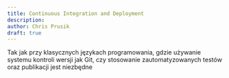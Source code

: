 ```yaml
---
title: Continuous Integration and Deployment
description: 
author: Chris Prusik
draft: true
---
```


Tak jak przy klasycznych językach programowania, gdzie używanie systemu kontroli wersji jak Git, 
czy stosowanie zautomatyzowanych testów oraz publikacji jest niezbędne 

